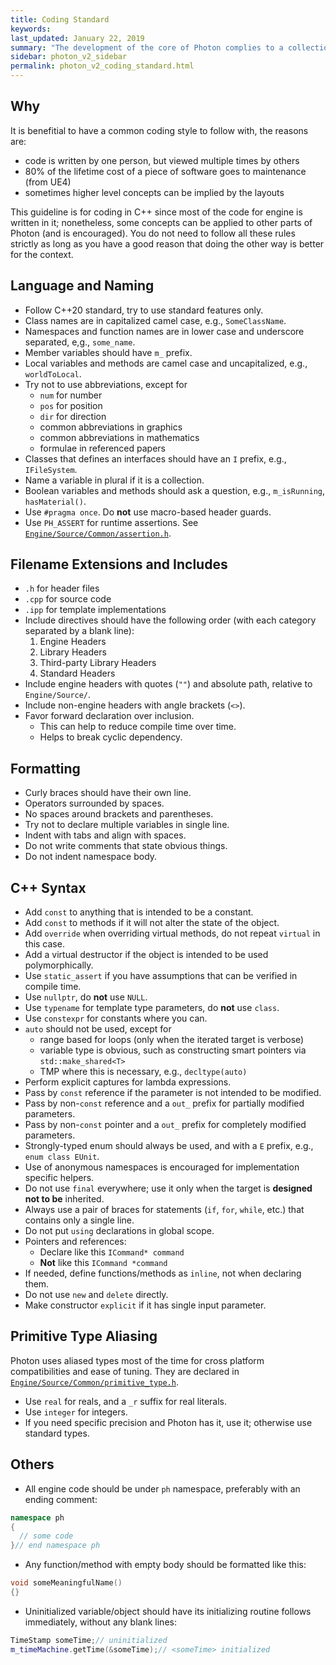 ```yaml
---
title: Coding Standard
keywords: 
last_updated: January 22, 2019
summary: "The development of the core of Photon complies to a collection of rules."
sidebar: photon_v2_sidebar
permalink: photon_v2_coding_standard.html
---
```


## Why

It is benefitial to have a common coding style to follow with, the reasons are:

* code is written by one person, but viewed multiple times by others
* 80% of the lifetime cost of a piece of software goes to maintenance (from UE4)
* sometimes higher level concepts can be implied by the layouts

This guideline is for coding in C++ since most of the code for engine is written in it; nonetheless, some concepts can be applied to other parts of Photon (and is encouraged). You do not need to follow all these rules strictly as long as you have a good reason that doing the other way is better for the context.

## Language and Naming

* Follow C++20 standard, try to use standard features only.
* Class names are in capitalized camel case, e.g., `SomeClassName`.
* Namespaces and function names are in lower case and underscore separated, e,g., `some_name`.
* Member variables should have `m_` prefix.
* Local variables and methods are camel case and uncapitalized, e.g., `worldToLocal`.
* Try not to use abbreviations, except for
  * `num` for number
  * `pos` for position
  * `dir` for direction
  * common abbreviations in graphics
  * common abbreviations in mathematics
  * formulae in referenced papers
* Classes that defines an interfaces should have an `I` prefix, e.g., `IFileSystem`.
* Name a variable in plural if it is a collection.
* Boolean variables and methods should ask a question, e.g., `m_isRunning`, `hasMaterial()`.
* Use `#pragma once`. Do **not** use macro-based header guards.
* Use `PH_ASSERT` for runtime assertions. See [`Engine/Source/Common/assertion.h`](https://github.com/TzuChieh/Photon-v2/blob/master/Engine/Source/Common/assertion.h).

## Filename Extensions and Includes

* `.h` for header files
* `.cpp` for source code
* `.ipp` for template implementations
* Include directives should have the following order (with each category separated by a blank line):
  1. Engine Headers
  2. Library Headers
  3. Third-party Library Headers
  4. Standard Headers
* Include engine headers with quotes (`""`) and absolute path, relative to `Engine/Source/`.
* Include non-engine headers with angle brackets (`<>`).
* Favor forward declaration over inclusion.
  * This can help to reduce compile time over time.
  * Helps to break cyclic dependency.

## Formatting

* Curly braces should have their own line.
* Operators surrounded by spaces.
* No spaces around brackets and parentheses.
* Try not to declare multiple variables in single line.
* Indent with tabs and align with spaces.
* Do not write comments that state obvious things.
* Do not indent namespace body.

## C++ Syntax

* Add `const` to anything that is intended to be a constant.
* Add `const` to methods if it will not alter the state of the object.
* Add `override` when overriding virtual methods, do not repeat `virtual` in this case.
* Add a virtual destructor if the object is intended to be used polymorphically.
* Use `static_assert` if you have assumptions that can be verified in compile time.
* Use `nullptr`, do **not** use `NULL`.
* Use `typename` for template type parameters, do **not** use `class`.
* Use `constexpr` for constants where you can.
* `auto` should not be used, except for
  * range based for loops (only when the iterated target is verbose)
  * variable type is obvious, such as constructing smart pointers via `std::make_shared<T>`
  * TMP where this is necessary, e.g., `decltype(auto)`
* Perform explicit captures for lambda expressions.
* Pass by `const` reference if the parameter is not intended to be modified.
* Pass by non-`const` reference and a `out_` prefix for partially modified parameters.
* Pass by non-`const` pointer and a `out_` prefix for completely modified parameters.
* Strongly-typed enum should always be used, and with a `E` prefix, e.g., `enum class EUnit`.
* Use of anonymous namespaces is encouraged for implementation specific helpers.
* Do not use `final` everywhere; use it only when the target is **designed not to be** inherited.
* Always use a pair of braces for statements (`if`, `for`, `while`, etc.) that contains only a single line.
* Do not put `using` declarations in global scope.
* Pointers and references:
  * Declare like this `ICommand* command`
  * **Not** like this `ICommand *command`
* If needed, define functions/methods as `inline`, not when declaring them.
* Do not use `new` and `delete` directly.
* Make constructor `explicit` if it has single input parameter.

## Primitive Type Aliasing

Photon uses aliased types most of the time for cross platform compatibilities and ease of tuning. They are declared in [`Engine/Source/Common/primitive_type.h`](https://github.com/TzuChieh/Photon-v2/blob/master/Engine/Source/Common/primitive_type.h).

* Use `real` for reals, and a `_r` suffix for real literals.
* Use `integer` for integers.
* If you need specific precision and Photon has it, use it; otherwise use standard types.

## Others

* All engine code should be under `ph` namespace, preferably with an ending comment:

```cpp
namespace ph
{
  // some code
}// end namespace ph
```

* Any function/method with empty body should be formatted like this:

```cpp
void someMeaningfulName()
{}
```

* Uninitialized variable/object should have its initializing routine follows immediately, without any blank lines:

```cpp
TimeStamp someTime;// uninitialized
m_timeMachine.getTime(&someTime);// <someTime> initialized
```